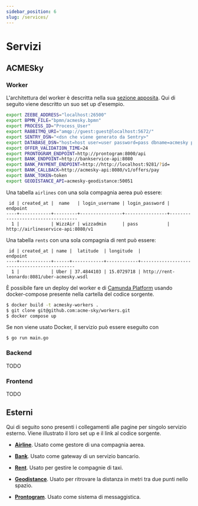 ```yaml
---
sidebar_position: 6
slug: /services/
---
```


# Servizi

## ACMESky

### Worker

L'architettura del worker è descritta nella sua [sezione
apposita](/docs/architecture#worker). Qui di seguito viene descritto un suo set
up d'esempio.

```sh
export ZEEBE_ADDRESS="localhost:26500"
export BPMN_FILE="bpmn/acmesky.bpmn"
export PROCESS_ID="Process_User"
export RABBITMQ_URI="amqp://guest:guest@localhost:5672/"
export SENTRY_DSN="<dsn che viene generato da Sentry>"
export DATABASE_DSN="host=host user=user password=pass dbname=acmesky port=5432"
export OFFER_VALIDATION_TIME=24
export PRONTOGRAM_ENDPOINT=http://prontogram:8000/api
export BANK_ENDPOINT=http://bankservice-api:8080
export BANK_PAYMENT_ENDPOINT=http://http://localhost:9281/?id=
export BANK_CALLBACK=http://acmesky-api:8080/v1/offers/pay
export BANK_TOKEN=token
export GEODISTANCE_API=acmesky-geodistance:50051
```

Una tabella `airlines` con una sola compagnia aerea può essere:

```
 id | created_at |  name   | login_username | login_password |             endpoint
----+------------+---------+----------------+----------------+-----------------------------------
  1 |            | WizzAir | wizzadmin      | pass           | http://airlineservice-api:8080/v1
```

Una tabella `rents` con una sola compagnia di rent può essere:

```
 id | created_at | name |  latitude  | longitude  |                  endpoint
----+------------+------+------------+------------+---------------------------------------------
  1 |            | Uber | 37.4844103 | 15.0729718 | http://rent-leonardo:8081/uber-acmesky.wsdl
```


È possibile fare un deploy del worker e di [Camunda
Platform](https://github.com/camunda/camunda-platform) usando docker-compose
presente nella cartella del codice sorgente.

```sh
$ docker build -t acmesky-workers .
$ git clone git@github.com:acme-sky/workers.git
$ docker compose up
```

Se non viene usato Docker, il servizio può essere eseguito con

```
$ go run main.go
```

### Backend

TODO

### Frontend

TODO

## Esterni

Qui di seguito sono presenti i collegamenti alle pagine per singolo servizio
esterno. Viene illustrato il loro set up e il link al codice sorgente.

- **[Airline](/services/airline)**. Usato come gestore di una compagnia aerea.

- **[Bank](/services/bank)**. Usato come gateway di un servizio bancario.

- **[Rent](/services/rent)**. Usato per gestire le compagnie di taxi.

- **[Geodistance](/services/geodistance)**. Usato per ritrovare la distanza in metri tra due
  punti nello spazio.

- **[Prontogram](/services/prontogram)**. Usato come sistema di messaggistica.


